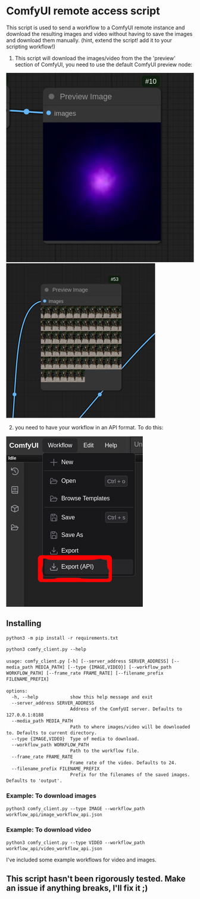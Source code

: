 # ComfyUI remote access script
This script is used to send a workflow to a ComfyUI remote instance
and download the resulting images and video without having to save the
images and download them manually. (hint, extend the script! add it to your scripting workflow!) 

1) This script will download the images/video from the the 'preview' section 
of ComfyUI, you need to use the default ComfyUI preview node:

![alt text](https://github.com/EvanGee/ComfyUI_remote_access/blob/main/assets/image.png?raw=true)
![alt text](https://github.com/EvanGee/ComfyUI_remote_access/blob/main/assets/video.png?raw=true)

2) you need to have your workflow in an API format. To do this:

   
![alt text](https://github.com/EvanGee/ComfyUI_remote_access/blob/main/assets/export.png?raw=true)

## Installing 

```
python3 -m pip install -r requirements.txt
```

```
python3 comfy_client.py --help

usage: comfy_client.py [-h] [--server_address SERVER_ADDRESS] [--media_path MEDIA_PATH] [--type {IMAGE,VIDEO}] [--workflow_path WORKFLOW_PATH] [--frame_rate FRAME_RATE] [--filename_prefix FILENAME_PREFIX]

options:
  -h, --help            show this help message and exit
  --server_address SERVER_ADDRESS
                        Address of the ComfyUI server. Defaults to 127.0.0.1:8188
  --media_path MEDIA_PATH
                        Path to where images/video will be downloaded to. Defaults to current directory.
  --type {IMAGE,VIDEO}  Type of media to download.
  --workflow_path WORKFLOW_PATH
                        Path to the workflow file.
  --frame_rate FRAME_RATE
                        Frame rate of the video. Defaults to 24.
  --filename_prefix FILENAME_PREFIX
                        Prefix for the filenames of the saved images. Defaults to 'output'.
```

### Example: To download images
```
python3 comfy_client.py --type IMAGE --workflow_path workflow_api/image_workflow_api.json
```

### Example: To download video
```
python3 comfy_client.py --type VIDEO --workflow_path workflow_api/video_workflow_api.json
```

I've included some example workflows for video and images. 
## This script hasn't been rigorously tested. Make an issue if anything breaks, I'll fix it ;)  
